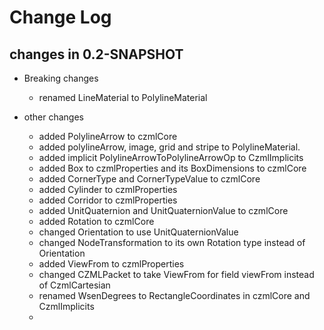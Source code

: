 Change Log
==========

## changes in 0.2-SNAPSHOT

* Breaking changes
    * renamed LineMaterial to PolylineMaterial

* other changes
    * added PolylineArrow to czmlCore
    * added polylineArrow, image, grid and stripe to PolylineMaterial.
    * added implicit PolylineArrowToPolylineArrowOp to CzmlImplicits
    * added Box to czmlProperties and its BoxDimensions to czmlCore
    * added CornerType and CornerTypeValue to czmlCore
    * added Cylinder to czmlProperties
    * added Corridor to czmlProperties
    * added UnitQuaternion and UnitQuaternionValue to czmlCore
    * added Rotation to czmlCore
    * changed Orientation to use UnitQuaternionValue
    * changed NodeTransformation to its own Rotation type instead of Orientation
    * added ViewFrom to czmlProperties
    * changed CZMLPacket to take ViewFrom for field viewFrom instead of CzmlCartesian
    * renamed WsenDegrees to RectangleCoordinates in czmlCore and CzmlImplicits
    *



